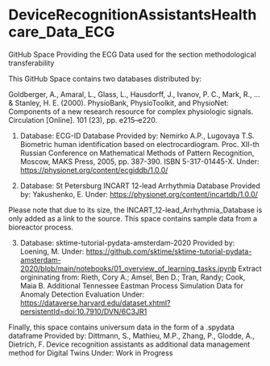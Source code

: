 # DeviceRecognitionAssistantsHealthcare_Data_ECG
GitHub Space Providing the ECG Data used for the section methodological transferability

This GitHub Space contains two databases distributed by: 

Goldberger, A., Amaral, L., Glass, L., Hausdorff, J., Ivanov, P. C., Mark, R., ... & Stanley, H. E. (2000). PhysioBank, PhysioToolkit, and PhysioNet: Components of a new research resource for complex physiologic signals. Circulation [Online]. 101 (23), pp. e215–e220.


1. Database: ECG-ID Database
Provided by: Nemirko A.P., Lugovaya T.S. Biometric human identification based on electrocardiogram. Proc. XII-th Russian Conference on Mathematical Methods of Pattern Recognition, Moscow, MAKS Press, 2005, pp. 387-390. ISBN 5-317-01445-X.
Under: https://physionet.org/content/ecgiddb/1.0.0/

2. Database: St Petersburg INCART 12-lead Arrhythmia Database
Provided by: Yakushenko, E.
Under: https://physionet.org/content/incartdb/1.0.0/  

Please note that due to its size, the INCART_12-lead_Arrhythmia_Database is only added as a link to the source.
This space contains sample data from a bioreactor process.

3. Database: sktime-tutorial-pydata-amsterdam-2020
Provided by: Loening, M.
Under: https://github.com/sktime/sktime-tutorial-pydata-amsterdam-2020/blob/main/notebooks/01_overview_of_learning_tasks.ipynb
Extract orgininating from: Rieth, Cory A.; Amsel, Ben D.; Tran, Randy; Cook, Maia B. Additional Tennessee Eastman Process Simulation Data for Anomaly Detection Evaluation
Under: https://dataverse.harvard.edu/dataset.xhtml?persistentId=doi:10.7910/DVN/6C3JR1

Finally, this space contains universum data in the form of a .spydata dataframe
Provided by: Dittmann, S., Mathieu, M.P., Zhang, P., Glodde, A., Dietrich, F. Device recognition assistants as additional data management method for Digital Twins
Under: Work in Progress


   
